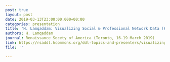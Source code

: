 ```yaml
---
post: true
layout: post
date: 2019-03-13T23:00:00.000+00:00
categories: presentation
title: 'H. Lamqaddam: Visualizing Social & Professional Network Data (RSA, Toronto)'
authors: H. Lamqaddam
journal: Renaissance Socety of America (Toronto, 16-19 March 2019)
link: https://rsaddl.hcommons.org/ddl-topics-and-presenters/visualizing-social-professional-network-data/
file: ''

---
```

